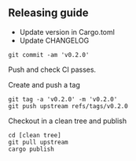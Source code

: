 ## Releasing guide

* Update version in Cargo.toml
* Update CHANGELOG

```
git commit -am 'v0.2.0'
```

Push and check CI passes.

Create and push a tag

```
git tag -a 'v0.2.0' -m 'v0.2.0'
git push upstream refs/tags/v0.2.0
```

Checkout in a clean tree and publish

```
cd [clean tree]
git pull upstream
cargo publish
```
